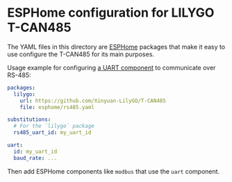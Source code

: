 ESPHome configuration for LILYGO T-CAN485
=========================================

The YAML files in this directory are [ESPHome](https://esphome.io) packages that
make it easy to use configure the T-CAN485 for its main purposes.

Usage example for configuring [a UART
component](https://esphome.io/components/uart.html) to communicate over RS-485:

```yaml
packages:
  lilygo:
    url: https://github.com/Xinyuan-LilyGO/T-CAN485
    file: esphome/rs485.yaml

substitutions:
  # For the `lilygo` package
  rs485_uart_id: my_uart_id

uart:
  id: my_uart_id
  baud_rate: ...
```

Then add ESPHome components like `modbus` that use the `uart` component.
